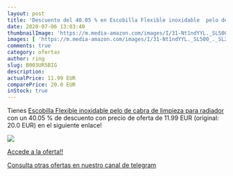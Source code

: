 ```yaml
---
layout: post
title: 'Descuento del 40.05 % en Escobilla Flexible inoxidable  pelo de c'
date: 2020-07-06 13:03:40
thumbnailImage: 'https://m.media-amazon.com/images/I/31-Nt1ndYYL._SL500_._SL200_.jpg'
images: [ 'https://m.media-amazon.com/images/I/31-Nt1ndYYL._SL500_._SL200_.jpg' ]
comments: true
category: ofertas
author: ring
slug: B003UR5BIG
description:
actualPrice: 11.99 EUR
comparePrice: 20.0 EUR
inStock: true
---
```


Tienes [Escobilla Flexible inoxidable  pelo de cabra de limpieza para radiador](https://www.amazon.com/dp/B003UR5BIG/?tag=redken08-20) con un 40.05 % de descuento con precio de oferta de 11.99 EUR (original: 20.0 EUR) en el siguiente enlace!

[![](https://m.media-amazon.com/images/I/31-Nt1ndYYL._SL500_._SL200_.jpg)](https://www.amazon.com/dp/B003UR5BIG/?tag=redken08-20)

[Accede a la oferta!!](https://www.amazon.com/dp/B003UR5BIG/?tag=redken08-20)

[Consulta otras ofertas en nuestro canal de telegram](https://t.me/s/ofertas25)
